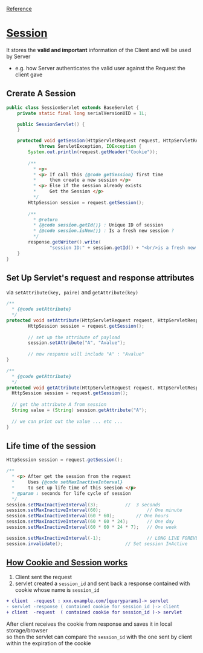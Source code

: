 
[Reference](https://ithelp.ithome.com.tw/articles/10246787)  

# [Session](https://medium.com/tsungs-blog/day14-session%E8%88%87cookie%E5%B7%AE%E5%88%A5-eb7b4035a382)

It stores the **valid and important** information of the Client and will be used by Server 
- e.g. how Server authenticates the valid user against the Request the client gave

## Crerate A Session  
```java
public class SessionServlet extends BaseServlet {
	private static final long serialVersionUID = 1L;

	public SessionServlet() {
	}

	protected void getSession(HttpServletRequest request, HttpServletResponse response)
			throws ServletException, IOException {
		System.out.println(request.getHeader("Cookie"));
		
		/**
		  * <p>
		  * <p> If call this {@code getSession} first time 
		  *     then create a new session </p>
		  * <p> Else if the session already exists 
		  *     Get the Session </p>
		  */
		HttpSession session = request.getSession();
		
		/**
		  * @return 
		  * {@code session.getId()} : Unique ID of session
		  * {@code session.isNew()} : Is a fresh new session ?
		  */
		response.getWriter().write(
				"session ID:" + session.getId() + "<br/>is a fresh new session ? \n" + session.isNew());
	}
}
```

## Set Up Servlet's request and response attributes

via `setAttribute(key, paire)` and `getAttribute(key)`

```java  
/**
  * {@code setAttribute} 
  */
protected void setAttribute(HttpServletRequest request, HttpServletResponse response) throws ServletException, IOException {
		HttpSession session = request.getSession();
		
		// set up the attribute of payload  
		session.setAttribute("A", "Avalue");
		
		// now response will include "A" : "Avalue"
}

/**
  * {@code getAttribute}
  */
protected void getAttribute(HttpServletRequest request, HttpServletResponse response) throws ServletException, IOException {
  HttpSession session = request.getSession();
  
  // get the attribute A from session
  String value = (String) session.getAttribute("A");
  
  // we can print out the value ... etc ...
}
```


## Life time of the session

```java
HttpSession session = request.getSession();

/**
  * <p> After get the session from the request 
  * 	Uses {@code setMaxInactiveInterval} 
  * 	to set up life time of this seesion </p>
  * @param : seconds for life cycle of session 
  */
session.setMaxInactiveInterval(3); 		    //  3 seconds 
session.setMaxInactiveInterval(60); 	            // One minute
session.setMaxInactiveInterval(60 * 60); 	    // One hours
session.setMaxInactiveInterval(60 * 60 * 24);       // One day
session.setMaxInactiveInterval(60 * 60 * 24 * 7);   // One week

session.setMaxInactiveInterval(-1); 	            // LONG LIVE FOREVER
session.invalidate(); 			            // Set session InActive 
```

## [How Cookie and Session works](http://aliyunzixunbucket.oss-cn-beijing.aliyuncs.com/csdn/41176c45-a016-4779-b312-12aeff91e3c8?x-oss-process=image/resize,p_100/auto-orient,1/quality,q_90/format,jpg/watermark,image_eXVuY2VzaGk=,t_100,g_se,x_0,y_0)

1. Client sent the request
2. servlet created a `session_id` and sent back a response contained with cookie whose name is `session_id`
```diff
+ client  -request : xxx.example.com/[queryparams]-> servlet
- servlet -response ( contained cookie for session_id )-> client
+ client  -request  ( contained cookie for session_id )-> servlet
```
After client receives the cookie from response and saves it in local storage/browser   
so then the servlet can compare the `session_id` with the one sent by client within the expiration of the cookie



